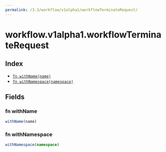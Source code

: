 ```yaml
---
permalink: /3.3/workflow/v1alpha1/workflowTerminateRequest/
---
```


# workflow.v1alpha1.workflowTerminateRequest



## Index

* [`fn withName(name)`](#fn-withname)
* [`fn withNamespace(namespace)`](#fn-withnamespace)

## Fields

### fn withName

```ts
withName(name)
```



### fn withNamespace

```ts
withNamespace(namespace)
```


